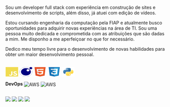 Sou um developer full stack com experiência em construção de sites e desenvolvimento de scripts, além disso, já atuei com edição de vídeos.

Estou cursando engenharia da computação pela FIAP e atualmente busco oportunidades para adquirir novas experiências na área de TI. Sou uma pessoa muito dedicada e comprometida com as atribuições que são dadas a mim. Me disponho a me aperfeiçoar no que for necessário.

Dedico meu tempo livre para o desenvolvimento de novas habilidades para obter um maior desenvolvimento pessoal.

<div style="display: inline_block"><br>
  <img align="center" alt="Js" height="30" width="40" src="https://raw.githubusercontent.com/devicons/devicon/master/icons/javascript/javascript-plain.svg">
  <img align="center" alt="Ts" height="30" width="40" src="https://raw.githubusercontent.com/devicons/devicon/master/icons/lua/lua-plain.svg">
  <img align="center" alt="HTML" height="30" width="40" src="https://raw.githubusercontent.com/devicons/devicon/master/icons/html5/html5-original.svg">
  <img align="center" alt="CSS" height="30" width="40" src="https://raw.githubusercontent.com/devicons/devicon/master/icons/css3/css3-original.svg">
  <img align="center" alt="Python" height="30" width="40" src="https://raw.githubusercontent.com/devicons/devicon/master/icons/python/python-original.svg">

**DevOps**
  <img align="center" alt="AWS" height="30" width="40" src="https://raw.githubusercontent.com/simple-icons/simple-icons/a2d7521052511d0c06dff3b0c3a8e4d66a10ef5a/icons/amazonaws.svg">
  <img align="center" alt="AWS" height="30" width="40" src="https://raw.githubusercontent.com/simple-icons/simple-icons/a2d7521052511d0c06dff3b0c3a8e4d66a10ef5a/icons/azuredevops.svg">
</div>
  
  ##
 
<div> 
  <a href="https://www.youtube.com/channel/UC_-uuuZbY0AAt9CViNzvc-Q" target="_blank"><img src="https://img.shields.io/badge/YouTube-FF0000?style=for-the-badge&logo=youtube&logoColor=white" target="_blank"></a>
  <a href="https://instagram.com/esportellini" target="_blank"><img src="https://img.shields.io/badge/-Instagram-%23E4405F?style=for-the-badge&logo=instagram&logoColor=white" target="_blank"></a>
  <a href = "mailto:enzodrsportellini@gmail.com"><img src="https://img.shields.io/badge/-Gmail-%23333?style=for-the-badge&logo=gmail&logoColor=white" target="_blank"></a>
  <a href="https://www.linkedin.com/in/enzosportellini" target="_blank"><img src="https://img.shields.io/badge/-LinkedIn-%230077B5?style=for-the-badge&logo=linkedin&logoColor=white" target="_blank"></a> 
  
</div>
